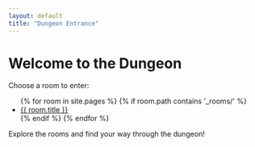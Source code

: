 ```yaml
---
layout: default
title: "Dungeon Entrance"
---
```


<h1>Welcome to the Dungeon</h1>
<p>Choose a room to enter:</p>

<ul>
  {% for room in site.pages %}
    {% if room.path contains '_rooms/' %}
      <li>
        <a href="{{ room.url }}">{{ room.title }}</a>
      </li>
    {% endif %}
  {% endfor %}
</ul>

<p>Explore the rooms and find your way through the dungeon!</p>

